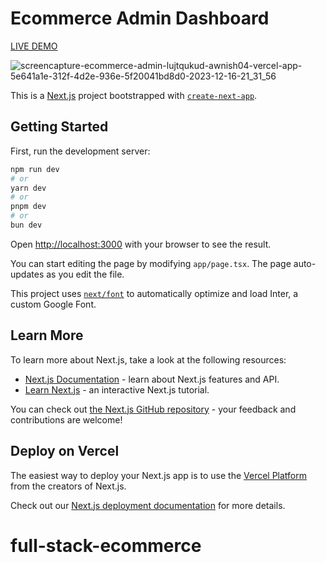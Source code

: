 # Ecommerce Admin Dashboard

[LIVE DEMO](https://ecommerce-admin-lujtqukud-awnish04.vercel.app/5e641a1e-312f-4d2e-936e-5f20041bd8d0)

![screencapture-ecommerce-admin-lujtqukud-awnish04-vercel-app-5e641a1e-312f-4d2e-936e-5f20041bd8d0-2023-12-16-21_31_56](https://github.com/awnish04/ecommerce-admin/assets/64547504/a82d1abd-19c3-4e80-bfd5-0bd2577075a4)


This is a [Next.js](https://nextjs.org/) project bootstrapped with [`create-next-app`](https://github.com/vercel/next.js/tree/canary/packages/create-next-app).

## Getting Started

First, run the development server:

```bash
npm run dev
# or
yarn dev
# or
pnpm dev
# or
bun dev
```

Open [http://localhost:3000](http://localhost:3000) with your browser to see the result.

You can start editing the page by modifying `app/page.tsx`. The page auto-updates as you edit the file.

This project uses [`next/font`](https://nextjs.org/docs/basic-features/font-optimization) to automatically optimize and load Inter, a custom Google Font.

## Learn More

To learn more about Next.js, take a look at the following resources:

- [Next.js Documentation](https://nextjs.org/docs) - learn about Next.js features and API.
- [Learn Next.js](https://nextjs.org/learn) - an interactive Next.js tutorial.

You can check out [the Next.js GitHub repository](https://github.com/vercel/next.js/) - your feedback and contributions are welcome!

## Deploy on Vercel

The easiest way to deploy your Next.js app is to use the [Vercel Platform](https://vercel.com/new?utm_medium=default-template&filter=next.js&utm_source=create-next-app&utm_campaign=create-next-app-readme) from the creators of Next.js.

Check out our [Next.js deployment documentation](https://nextjs.org/docs/deployment) for more details.
# full-stack-ecommerce
